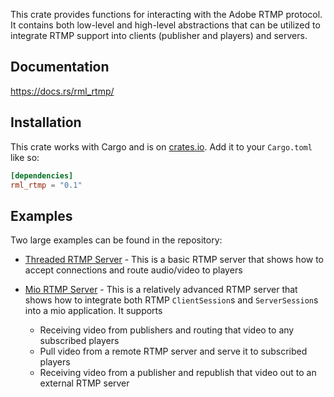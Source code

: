 This crate provides functions for interacting with the Adobe RTMP protocol.  It contains both low-level and high-level
abstractions that can be utilized to integrate RTMP support into clients (publisher and players) and servers.

## Documentation

https://docs.rs/rml_rtmp/

## Installation

This crate works with Cargo and is on [crates.io](http://crates.io).  Add it to your `Cargo.toml` like so:
```toml
[dependencies]
rml_rtmp = "0.1"
```

## Examples

Two large examples can be found in the repository:

* [Threaded RTMP Server](https://github.com/KallDrexx/rust-media-libs/tree/master/examples/threaded_rtmp_server) - This
is a basic RTMP server that shows how to accept connections and route audio/video to players

* [Mio RTMP Server](https://github.com/KallDrexx/rust-media-libs/tree/master/examples/mio_rtmp_server) - This is a
relatively advanced RTMP server that shows how to integrate both RTMP `ClientSession`s and `ServerSession`s into a mio
application.  It supports
    * Receiving video from publishers and routing that video to any subscribed players
    * Pull video from a remote RTMP server and serve it to subscribed players
    * Receiving video from a publisher and republish that video out to an external RTMP server
